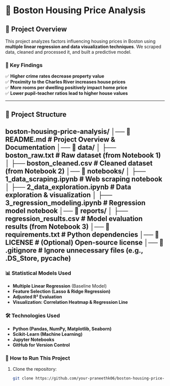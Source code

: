 # 🏡 Boston Housing Price Analysis

## 📌 Project Overview
This project analyzes factors influencing housing prices in Boston using **multiple linear regression and data visualization techniques**. We scraped data, cleaned and processed it, and built a predictive model.

### 🚀 Key Findings
✅ **Higher crime rates decrease property value**  
✅ **Proximity to the Charles River increases house prices**  
✅ **More rooms per dwelling positively impact home price**  
✅ **Lower pupil-teacher ratios lead to higher house values**  

---

## 📁 **Project Structure**
boston-housing-price-analysis/
│── 📜 README.md               # Project Overview & Documentation
│── 📂 data/
│   ├── boston_raw.txt         # Raw dataset (from Notebook 1)
│   ├── boston_cleaned.csv     # Cleaned dataset (from Notebook 2)
│── 📂 notebooks/
│   ├── 1_data_scraping.ipynb  # Web scraping notebook
│   ├── 2_data_exploration.ipynb  # Data exploration & visualization
│   ├── 3_regression_modeling.ipynb  # Regression model notebook
│── 📂 reports/
│   ├── regression_results.csv  # Model evaluation results (from Notebook 3)
│── 📜 requirements.txt          # Python dependencies
│── 📜 LICENSE                   # (Optional) Open-source license
│── 📜 .gitignore                # Ignore unnecessary files (e.g., .DS_Store, pycache)
---

### 📊 Statistical Models Used
- **Multiple Linear Regression** (Baseline Model)
- **Feature Selection (Lasso & Ridge Regression)**
- **Adjusted R² Evaluation**
- **Visualization: Correlation Heatmap & Regression Line**

### 🛠️ Technologies Used
- **Python (Pandas, NumPy, Matplotlib, Seaborn)**
- **Scikit-Learn (Machine Learning)**
- **Jupyter Notebooks**
- **GitHub for Version Control**

### 📜 How to Run This Project
1. Clone the repository:
   ```sh
   git clone https://github.com/your-praneethk06/boston-housing-price-analysis.git
